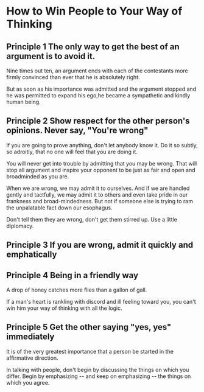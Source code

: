 # How to Win People to Your Way of Thinking



## Principle 1 The only way to get the best of an argument is to avoid it.

Nine times out ten, an argument ends with each of the contestants more firmly convinced than ever that he is absolutely right.

But as soon as his importance was admitted and the argument stopped and he was permitted to expand his ego,he became a sympathetic and kindly human being.



## Principle 2 Show respect for the other person's opinions. Never say, "You're wrong"

If you are going to prove anything, don't let anybody know it. Do it so subtly, so adroitly, that no one will feel that you are doing it.

You will never get into trouble by admitting that you may be wrong. That will stop all argument and inspire your opponent to be just as fair and open and broadminded as you are.

When we are wrong, we may admit it to ourselves. And if we are handled gently and tactfully, we may admit it to others and even take pride in our frankness and broad-mindedness. But not if someone else is trying to ram the unpalatable fact down our esophagus.

Don't tell them they are wrong, don't get them stirred up. Use a little diplomacy.



## Principle 3 If you are wrong, admit it quickly and emphatically

## Principle 4 Being in a  friendly way

A drop of  honey catches more flies than a gallon of gall.

If a man's heart is rankling with discord and ill feeling toward you, you can't win him your way of thinking with all the logic.

## Principle 5 Get the other saying "yes, yes" immediately

It is of the very greatest importance that a person be started in the affirmative direction.

In talking with people, don't begin by discussing the things on which you differ. Begin by emphasizing -- and keep on emphasizing -- the things on which you agree.


